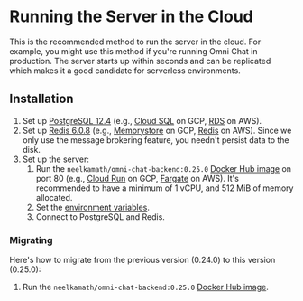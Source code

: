 # Running the Server in the Cloud

This is the recommended method to run the server in the cloud. For example, you might use this method if you're running Omni Chat in production. The server starts up within seconds and can be replicated which makes it a good candidate for serverless environments.

## Installation

1. Set up [PostgreSQL 12.4](https://www.postgresql.org/) (e.g., [Cloud SQL](https://cloud.google.com/sql/docs/postgres/) on GCP, [RDS](https://aws.amazon.com/rds/postgresql/) on AWS).
1. Set up [Redis 6.0.8](https://redis.io) (e.g., [Memorystore](https://cloud.google.com/memorystore/) on GCP, [Redis](https://aws.amazon.com/redis/) on AWS). Since we only use the message brokering feature, you needn't persist data to the disk.
1. Set up the server:
   1. Run the `neelkamath/omni-chat-backend:0.25.0` [Docker Hub image](https://hub.docker.com/repository/docker/neelkamath/omni-chat-backend) on port 80 (e.g., [Cloud Run](https://cloud.google.com/run/) on GCP, [Fargate](https://aws.amazon.com/fargate/) on AWS). It's recommended to have a minimum of 1 vCPU, and 512 MiB of memory allocated.
   1. Set the [environment variables](env.md).
   1. Connect to PostgreSQL and Redis.

### Migrating

Here's how to migrate from the previous version (0.24.0) to this version (0.25.0):

1. Run the `neelkamath/omni-chat-backend:0.25.0` [Docker Hub image](https://hub.docker.com/repository/docker/neelkamath/omni-chat-backend).
